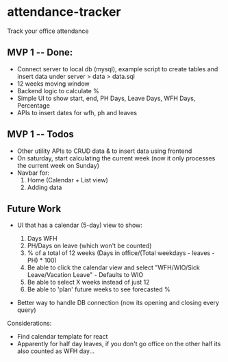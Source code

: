# attendance-tracker

Track your office attendance

## MVP 1 -- Done:

-   Connect server to local db (mysql), example script to create tables and insert data under server > data > data.sql
-   12 weeks moving window
-   Backend logic to calculate %
-   Simple UI to show start, end, PH Days, Leave Days, WFH Days, Percentage
-   APIs to insert dates for wfh, ph and leaves

## MVP 1 -- Todos

-   Other utility APIs to CRUD data & to insert data using frontend
-   On saturday, start calculating the current week (now it only processes the current week on Sunday)
-   Navbar for:
    1. Home (Calendar + List view)
    2. Adding data

## Future Work

-   UI that has a calendar (5-day) view to show:

    1. Days WFH
    2. PH/Days on leave (which won't be counted)
    3. % of a total of 12 weeks (Days in office/(Total weekdays - leaves - PH) \* 100)
    4. Be able to click the calendar view and select "WFH/WIO/Sick Leave/Vacation Leave" - Defaults to WIO
    5. Be able to select X weeks instead of just 12
    6. Be able to 'plan' future weeks to see forecasted %

-   Better way to handle DB connection (now its opening and closing every query)

Considerations:

-   Find calendar template for react
-   Apparently for half day leaves, if you don't go office on the other half its also counted as WFH day...

